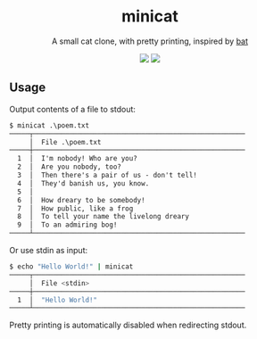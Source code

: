 <div align="center">

# minicat
A small cat clone, with pretty printing, inspired by [bat](https://github.com/sharkdp/bat)

![](https://img.shields.io/github/last-commit/loenard97/minicat?&style=for-the-badge&color=F74C00)
![](https://img.shields.io/github/repo-size/loenard97/minicat?&style=for-the-badge&color=F74C00)

</div>


## Usage
Output contents of a file to stdout:
```txt
$ minicat .\poem.txt
─────┬─────────────────────────────────────────────────────
     │  File .\poem.txt
─────┼─────────────────────────────────────────────────────
  1  │  I'm nobody! Who are you?
  2  │  Are you nobody, too?
  3  │  Then there's a pair of us - don't tell!
  4  │  They'd banish us, you know.
  5  │
  6  │  How dreary to be somebody!
  7  │  How public, like a frog
  8  │  To tell your name the livelong dreary
  9  │  To an admiring bog!
─────┴─────────────────────────────────────────────────────
```

Or use stdin as input:
```sh
$ echo "Hello World!" | minicat
─────┬─────────────────────────────────────────────────────
     │  File <stdin>
─────┼─────────────────────────────────────────────────────
  1  │  "Hello World!"
─────┴─────────────────────────────────────────────────────
```

Pretty printing is automatically disabled when redirecting stdout.
